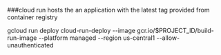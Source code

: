 ###cloud run hosts the an application with the latest tag provided from container registry

gcloud run deploy cloud-run-deploy --image gcr.io/$PROJECT_ID/build-run-image --platform managed --region us-central1 --allow-unauthenticated

